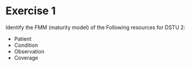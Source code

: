 # Exercise 1

Identify the FMM (maturity model) of the Following resources for DSTU 2:

* Patient
* Condition
* Observation
* Coverage
